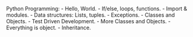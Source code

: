 Python Programming:
	- Hello, World.
	- If/else, loops, functions.
	- Import & modules.
	- Data structures: Lists, tuples.
	- Exceptions.
	- Classes and Objects.
	- Test Driven Development.
	- More Classes and Objects.
	- Everything is object.
	- Inheritance.
